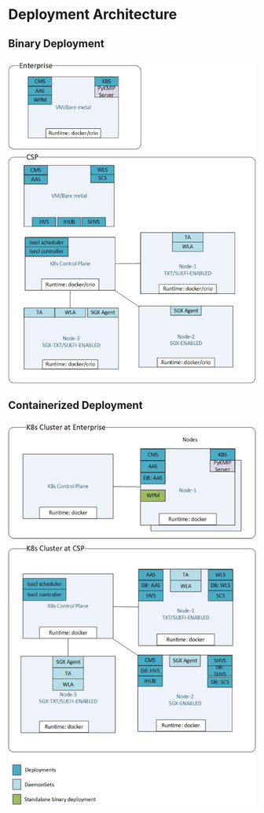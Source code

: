 # Deployment Architecture 

## Binary Deployment

![common-cluster-binaries](./images/binary-deployment.png)

## Containerized Deployment

![common-cluster-containerized-deployment](./images/container-deployment.png)
